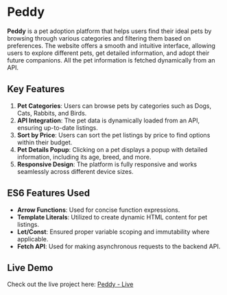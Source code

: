 # Peddy

**Peddy** is a pet adoption platform that helps users find their ideal pets by browsing through various categories and filtering them based on preferences. The website offers a smooth and intuitive interface, allowing users to explore different pets, get detailed information, and adopt their future companions. All the pet information is fetched dynamically from an API.

## Key Features

1. **Pet Categories**: Users can browse pets by categories such as Dogs, Cats, Rabbits, and Birds.
2. **API Integration**: The pet data is dynamically loaded from an API, ensuring up-to-date listings.
3. **Sort by Price**: Users can sort the pet listings by price to find options within their budget.
4. **Pet Details Popup**: Clicking on a pet displays a popup with detailed information, including its age, breed, and more.
5. **Responsive Design**: The platform is fully responsive and works seamlessly across different device sizes.

## ES6 Features Used

- **Arrow Functions**: Used for concise function expressions.
- **Template Literals**: Utilized to create dynamic HTML content for pet listings.
- **Let/Const**: Ensured proper variable scoping and immutability where applicable.
- **Fetch API**: Used for making asynchronous requests to the backend API.

## Live Demo

Check out the live project here: [Peddy - Live](#)
